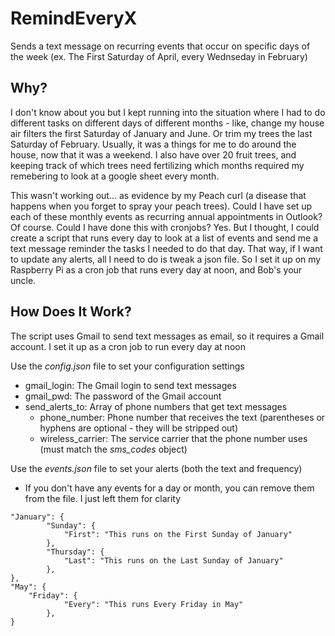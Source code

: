 # RemindEveryX
Sends a text message on recurring events that occur on specific days of the week (ex. The First Saturday of April, every Wednseday in February)

## Why?
I don't know about you but I kept running into the situation where I had to do different tasks on different days of different months - like, change my house air filters the first Saturday of January and June.  Or trim my trees the last Saturday of February.  Usually, it was a things for me to do around the house, now that it was a weekend.  I also have over 20 fruit trees, and keeping track of which trees need fertilizing which months required my remebering to look at a google sheet every month.

This wasn't working out... as evidence by my Peach curl (a disease that happens when you forget to spray your peach trees).  Could I have set up each of these monthly events as recurring annual appointments in Outlook?  Of course.  Could I have done this with cronjobs?  Yes.  But I thought, I could create a script that runs every day to look at a list of events and send me a text message reminder the tasks I needed to do that day.  That way, if I want to update any alerts, all I need to do is tweak a json file.  So I set it up on my Raspberry Pi as a cron job that runs every day at noon, and Bob's your uncle.

## How Does It Work?
The script uses Gmail to send text messages as email, so it requires a Gmail account.  I set it up as a cron job to run every day at noon

Use the *config.json* file to set your configuration settings
* gmail_login: The Gmail login to send text messages
* gmail_pwd: The password of the Gmail account
* send_alerts_to: Array of phone numbers that get text messages
  * phone_number: Phone number that receives the text (parentheses or hyphens are optional - they will be stripped out)
  * wireless_carrier: The service carrier that the phone number uses (must match the *sms_codes* object)

Use the *events.json* file to set your alerts (both the text and frequency)
* If you don't have any events for a day or month, you can remove them from the file.  I just left them for clarity
```
"January": {
        "Sunday": {
            "First": "This runs on the First Sunday of January"
        },
        "Thursday": {
            "Last": "This runs on the Last Sunday of January"
        },
},
"May": {
    "Friday": {
            "Every": "This runs Every Friday in May"
        },
}
```
